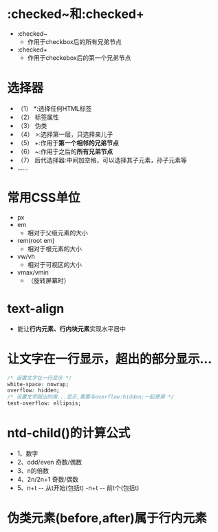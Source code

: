 <!--
 * @Descripttion: 
 * @version: 
 * @Author: sueRimn
 * @Date: 2022-01-19 21:02:12
 * @LastEditors: sueRimn
 * @LastEditTime: 2022-05-10 23:37:43
-->

# :checked~和:checked+
- :checked~
  - 作用于checkbox后的所有兄弟节点
- :checked+
  - 作用于checkebox后的第一个兄弟节点

# 选择器
- （1） *:选择任何HTML标签
- （2） 标签属性
- （3） 伪类
- （4） >:选择第一层，只选择亲儿子
- （5） +:作用于**第一个相邻的兄弟节点**
- （6） ~:作用于之后的**所有兄弟节点**
- （7） 后代选择器:中间加空格，可以选择其子元素，孙子元素等
- ......

# 常用CSS单位
- px
- em
  - 相对于父级元素的大小
- rem(root em)
  - 相对于根元素的大小
- vw/vh
  - 相对于可视区的大小
- vmax/vmin
  - （旋转屏幕时）

# text-align
- 能让**行内元素、行内块元素**实现水平居中

# 让文字在一行显示，超出的部分显示...
```CSS
/* 设置文字在一行显示 */
white-space: nowrap;
overflow: hidden;
/* 设置文字超出时用...显示,需要与overflow:hidden;一起使用 */
text-overflow: ellipsis;
```

# ntd-child()的计算公式
- 1、数字
- 2、odd/even  奇数/偶数
- 3、n的倍数
- 4、2n/2n+1  奇数/偶数
- 5、n+t  --  从t开始(包括t)
    -n+t  --  前t个(包括t)

# 伪类元素(before,after)属于行内元素